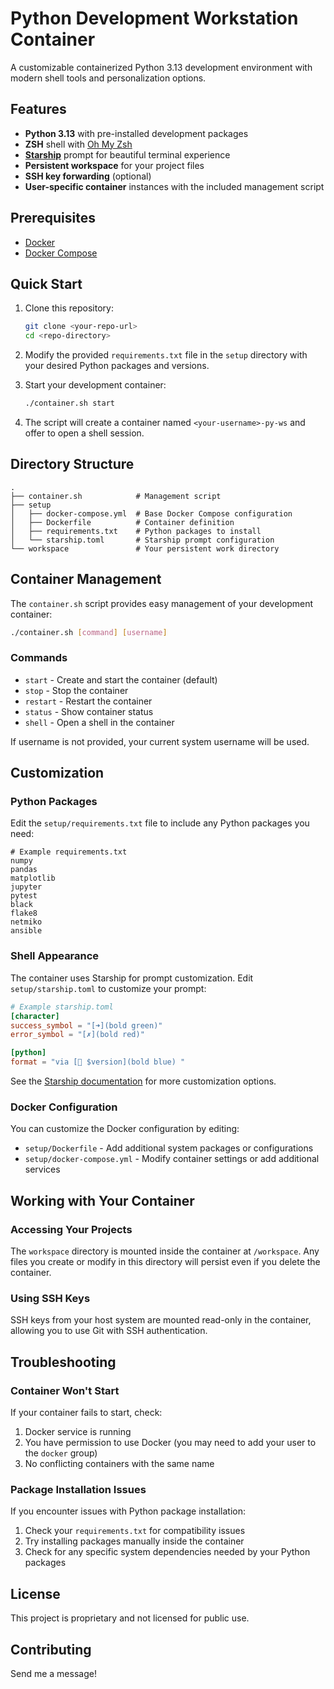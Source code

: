 # Python Development Workstation Container

A customizable containerized Python 3.13 development environment with modern shell tools and personalization options.

## Features

- **Python 3.13** with pre-installed development packages
- **ZSH** shell with [Oh My Zsh](https://ohmyzsh.sh/)
- **[Starship](https://starship.rs/)** prompt for beautiful terminal experience
- **Persistent workspace** for your project files
- **SSH key forwarding** (optional)
- **User-specific container** instances with the included management script

## Prerequisites

- [Docker](https://docs.docker.com/get-docker/)
- [Docker Compose](https://docs.docker.com/compose/install/)

## Quick Start

1. Clone this repository:
   ```bash
   git clone <your-repo-url>
   cd <repo-directory>
   ```

2. Modify the provided `requirements.txt` file in the `setup` directory with your desired Python packages and versions.

3. Start your development container:
   ```bash
   ./container.sh start
   ```

4. The script will create a container named `<your-username>-py-ws` and offer to open a shell session.

## Directory Structure

```
.
├── container.sh            # Management script
├── setup
│   ├── docker-compose.yml  # Base Docker Compose configuration
│   ├── Dockerfile          # Container definition
│   ├── requirements.txt    # Python packages to install
│   └── starship.toml       # Starship prompt configuration
└── workspace               # Your persistent work directory
```

## Container Management

The `container.sh` script provides easy management of your development container:

```bash
./container.sh [command] [username]
```

### Commands

- `start` - Create and start the container (default)
- `stop` - Stop the container
- `restart` - Restart the container
- `status` - Show container status
- `shell` - Open a shell in the container

If username is not provided, your current system username will be used.

## Customization

### Python Packages

Edit the `setup/requirements.txt` file to include any Python packages you need:

```
# Example requirements.txt
numpy
pandas
matplotlib
jupyter
pytest
black
flake8
netmiko
ansible
```

### Shell Appearance

The container uses Starship for prompt customization. Edit `setup/starship.toml` to customize your prompt:

```toml
# Example starship.toml
[character]
success_symbol = "[➜](bold green)"
error_symbol = "[✗](bold red)"

[python]
format = "via [🐍 $version](bold blue) "
```

See the [Starship documentation](https://starship.rs/config/) for more customization options.

### Docker Configuration

You can customize the Docker configuration by editing:

- `setup/Dockerfile` - Add additional system packages or configurations
- `setup/docker-compose.yml` - Modify container settings or add additional services

## Working with Your Container

### Accessing Your Projects

The `workspace` directory is mounted inside the container at `/workspace`. Any files you create or modify in this directory will persist even if you delete the container.

### Using SSH Keys

SSH keys from your host system are mounted read-only in the container, allowing you to use Git with SSH authentication.

## Troubleshooting

### Container Won't Start

If your container fails to start, check:

1. Docker service is running
2. You have permission to use Docker (you may need to add your user to the `docker` group)
3. No conflicting containers with the same name

### Package Installation Issues

If you encounter issues with Python package installation:

1. Check your `requirements.txt` for compatibility issues
2. Try installing packages manually inside the container
3. Check for any specific system dependencies needed by your Python packages

## License

This project is proprietary and not licensed for public use.

## Contributing

Send me a message!